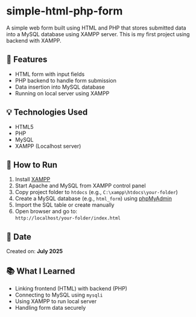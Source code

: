 # simple-html-php-form
A simple web form built using HTML and PHP that stores submitted data into a MySQL database using XAMPP server. This is my first project using backend with XAMPP.

## 📌 Features

- HTML form with input fields
- PHP backend to handle form submission
- Data insertion into MySQL database
- Running on local server using XAMPP

## 💡 Technologies Used

- HTML5
- PHP
- MySQL
- XAMPP (Localhost server)

## 🚀 How to Run

1. Install [XAMPP](https://www.apachefriends.org/index.html)
2. Start Apache and MySQL from XAMPP control panel
3. Copy project folder to `htdocs` (e.g., `C:\xampp\htdocs\your-folder`)
4. Create a MySQL database (e.g., `html_form`) using [phpMyAdmin](http://localhost/phpmyadmin)
5. Import the SQL table or create manually
6. Open browser and go to:  
   `http://localhost/your-folder/index.html`

## 📅 Date

Created on: **July 2025**

## 📚 What I Learned

- Linking frontend (HTML) with backend (PHP)
- Connecting to MySQL using `mysqli`
- Using XAMPP to run local server
- Handling form data securely
